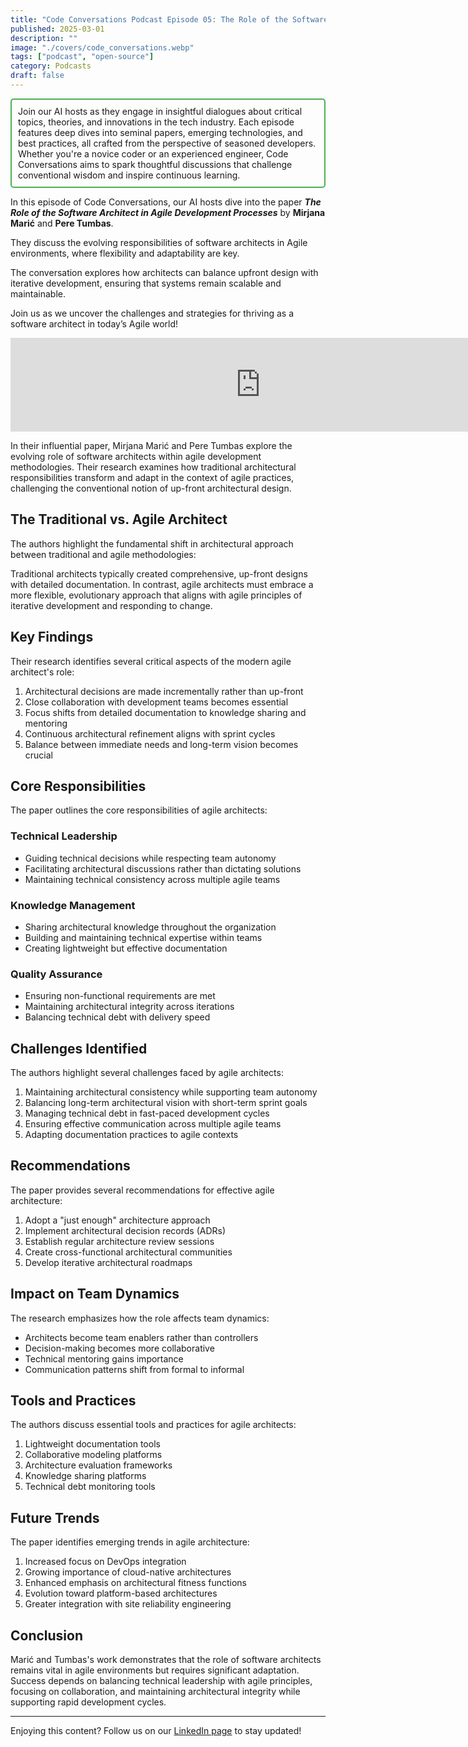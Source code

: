 ```yaml
---
title: "Code Conversations Podcast Episode 05: The Role of the Software Architect in Agile, Balancing Design and Flexibility"
published: 2025-03-01
description: ""
image: "./covers/code_conversations.webp"
tags: ["podcast", "open-source"]
category: Podcasts
draft: false
---
```


<div style="border: 2px solid #4CAF50; padding: 10px; border-radius: 5px;">
  Join our AI hosts as they engage in insightful dialogues about critical topics, theories, and innovations in the tech industry. Each episode features deep dives into seminal papers, emerging technologies, and best practices, all crafted from the perspective of seasoned developers. Whether you're a novice coder or an experienced engineer, Code Conversations aims to spark thoughtful discussions that challenge conventional wisdom and inspire continuous learning.
</div>

In this episode of Code Conversations, our AI hosts dive into the paper ***The Role of the Software Architect in Agile Development Processes*** by **Mirjana Marić** and **Pere Tumbas**.  

They discuss the evolving responsibilities of software architects in Agile environments, where flexibility and adaptability are key.  

The conversation explores how architects can balance upfront design with iterative development, ensuring that systems remain scalable and maintainable.  

Join us as we uncover the challenges and strategies for thriving as a software architect in today’s Agile world!

<iframe src="https://creators.spotify.com/pod/show/code-conversations/embed/episodes/Code-Conversations-S01-E05-The-Role-of-the-Software-Architect-in-Agile--Balancing-Design-and-Flexibility-e2pb6n1/a-abil8kq" height="auto" width="800px" frameborder="0" scrolling="no"></iframe>

In their influential paper, Mirjana Marić and Pere Tumbas explore the evolving role of software architects within agile development methodologies. Their research examines how traditional architectural responsibilities transform and adapt in the context of agile practices, challenging the conventional notion of up-front architectural design.

## The Traditional vs. Agile Architect

The authors highlight the fundamental shift in architectural approach between traditional and agile methodologies:

Traditional architects typically created comprehensive, up-front designs with detailed documentation. In contrast, agile architects must embrace a more flexible, evolutionary approach that aligns with agile principles of iterative development and responding to change.

## Key Findings

Their research identifies several critical aspects of the modern agile architect's role:

1. Architectural decisions are made incrementally rather than up-front
2. Close collaboration with development teams becomes essential
3. Focus shifts from detailed documentation to knowledge sharing and mentoring
4. Continuous architectural refinement aligns with sprint cycles
5. Balance between immediate needs and long-term vision becomes crucial

## Core Responsibilities

The paper outlines the core responsibilities of agile architects:

### Technical Leadership
- Guiding technical decisions while respecting team autonomy
- Facilitating architectural discussions rather than dictating solutions
- Maintaining technical consistency across multiple agile teams

### Knowledge Management
- Sharing architectural knowledge throughout the organization
- Building and maintaining technical expertise within teams
- Creating lightweight but effective documentation

### Quality Assurance
- Ensuring non-functional requirements are met
- Maintaining architectural integrity across iterations
- Balancing technical debt with delivery speed

## Challenges Identified

The authors highlight several challenges faced by agile architects:

1. Maintaining architectural consistency while supporting team autonomy
2. Balancing long-term architectural vision with short-term sprint goals
3. Managing technical debt in fast-paced development cycles
4. Ensuring effective communication across multiple agile teams
5. Adapting documentation practices to agile contexts

## Recommendations

The paper provides several recommendations for effective agile architecture:

1. Adopt a "just enough" architecture approach
2. Implement architectural decision records (ADRs)
3. Establish regular architecture review sessions
4. Create cross-functional architectural communities
5. Develop iterative architectural roadmaps

## Impact on Team Dynamics

The research emphasizes how the role affects team dynamics:

- Architects become team enablers rather than controllers
- Decision-making becomes more collaborative
- Technical mentoring gains importance
- Communication patterns shift from formal to informal

## Tools and Practices

The authors discuss essential tools and practices for agile architects:

1. Lightweight documentation tools
2. Collaborative modeling platforms
3. Architecture evaluation frameworks
4. Knowledge sharing platforms
5. Technical debt monitoring tools

## Future Trends

The paper identifies emerging trends in agile architecture:

1. Increased focus on DevOps integration
2. Growing importance of cloud-native architectures
3. Enhanced emphasis on architectural fitness functions
4. Evolution toward platform-based architectures
5. Greater integration with site reliability engineering

## Conclusion

Marić and Tumbas's work demonstrates that the role of software architects remains vital in agile environments but requires significant adaptation. Success depends on balancing technical leadership with agile principles, focusing on collaboration, and maintaining architectural integrity while supporting rapid development cycles.

------------

Enjoying this content? Follow us on our [LinkedIn page](https://www.linkedin.com/company/code-conversations-podcast) to stay updated!
